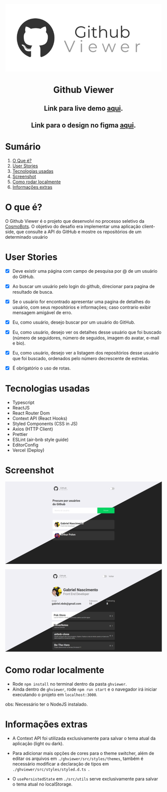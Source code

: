 <p align="center">
  <img src="./ghviewer/src/assets/logo.svg">
</p>
<h1 align="center">Github Viewer</h1>

<h2 align="center">Link para live demo <a href="https://github-viewer.now.sh/">aqui</a>.
<h2 align="center">Link para o design no figma <a href="https://www.figma.com/file/dwiN6v5TpocxyOZzDL39lj/Github-viewer?node-id=0%3A1">aqui</a>.

# Sumário

1. [O Que é?](#o-que-é)
2. [User Stories](#user-stories)
3. [Tecnologias usadas](#tecnologias-usadas)
4. [Screenshot](#screenshot)
5. [Como rodar localmente](#como-rodar-localmente)
6. [Informações extras](#informações-extras)

# O que é?

O Github Viewer é o projeto que desenvolvi no processo seletivo da <a href="https://cosmobots.io/">CosmoBots</a>. O objetivo do desafio era implementar uma aplicação client-side, que consulte a API do GitHub e mostre os repositórios de um determinado usuário

# User Stories

-   [x] Deve existir uma página com campo de pesquisa por @ de um usuário do GitHub.

-   [x] Ao buscar um usuário pelo login do github, direcionar para pagina de resultado de busca.

-   [x] Se o usuário for encontrado apresentar uma pagina de detalhes do usuário, com seus repositórios e informações; caso contrario exibir mensagem amigável de erro.

-   [x] Eu, como usuário, desejo buscar por um usuário do GitHub.

-   [x] Eu, como usuário, desejo ver os detalhes desse usuário que foi buscado (número de seguidores, número de seguidos, imagem do avatar, e-mail e bio).

-   [x] Eu, como usuário, desejo ver a listagem dos repositórios desse usuário que foi buscado, ordenados pelo número decrescente de estrelas.

-   [x] É obrigatório o uso de rotas.

# Tecnologias usadas

- Typescript
- ReactJS
- React Router Dom
- Context API (React Hooks)
- Styled Components (CSS in JS)
- Axios (HTTP Client)
- Prettier
- ESLint (air-bnb style guide)
- EditorConfig
- Vercel (Deploy)

# Screenshot

<p align="center">
  <img src="./assets/HomeScreenshot.png" width="800px">
</p>
<p align="center">
  <img src="./assets/DetailsScreenshot.png" width="800px">
</p>

# Como rodar localmente

- Rode `npm install` no terminal dentro da pasta `ghviewer`.
- Ainda dentro de `ghviewer`, rode `npm run start` e o navegador irá iniciar executando o projeto em `localhost:3000`.

obs: Necessário ter o NodeJS instalado.

# Informações extras

- A Context API foi utilizada exclusivamente para salvar o tema atual da aplicação (light ou dark).

- Para adicionar mais opções de cores para o theme switcher, além de editar os arquivos em `./ghviewer/src/styles/themes`, também é necessário modificar a declaração de tipos em `./ghviewer/src/styles/styled.d.ts `.

- O `usePersistedState` em `./src/utils` serve exclusivamente para salvar o tema atual no localStorage.
